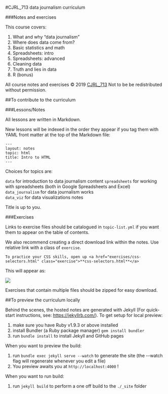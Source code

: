 #CJRL_713 data journalism curriculum

###Notes and exercises

This course covers:

1. What and why “data journalism”
2. Where does data come from?
3. Basic statistics and math
4. Spreadsheets: intro
5. Spreadsheets: advanced
6. Cleaning data
7. Truth and lies in data
8. R (bonus)

All course notes and exercises &copy; 2019 [CJRL_713](http://globeandmail.com) Not to be be redistributed without permission.

##To contribute to the curriculum

###Lessons/Notes

All lessons are written in Markdown.

New lessons will be indexed in the order they appear if you tag them with YAML front matter at the top of the Markdown file:

```
---
layout: notes
topic: html
title: Intro to HTML
---
```

Choices for topics are:

`data` for introduction to data journalism content
`spreadsheets` for working with spreadsheets (both in Google Spreadsheets and Excel)
`data_journalism` for data journalism works  
`data_viz` for data visualizations notes

Title is up to you.

###Exercises

Links to exercise files should be catalogued in `topic-list.yml` if you want them to appear on the table of contents.  

We also recommend creating a direct download link within the notes. Use relative link with a class of `exercise`.

```
To practice your CSS skills, open up <a href="exercises/css-selectors.html" class="exercise">**css-selectors.html**</a>
```
This will appear as:

![](http://cl.ly/image/2u2A2F1C2O2Y/Screen%20Shot%202014-04-30%20at%2010.23.17%20AM.png)

Exercises that contain multiple files should be zipped for easy download.

##To preview the curriculum locally

Behind the scenes, the hosted notes are generated with Jekyll (For quick-start instructions, see: https://jekyllrb.com/). To get setup for local preview:

1. make sure you have Ruby v1.9.3 or above installed
2. install Bundler (a Ruby package manager) `gem install bundler`
3. run `bundle install` to install Jekyll and GitHub pages

When you want to preview the build:

1. run `bundle exec jekyll serve --watch` to generate the site (the --watch flag will regenerate whenever you edit a file)
2. You preview awaits you at `http://localhost:4000` !

When you want to run build:

1. run `jekyll build` to perform a one off build to the `./_site` folder
